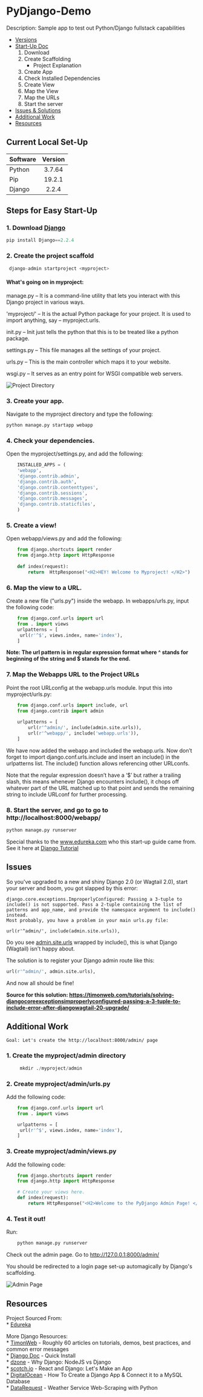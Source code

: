 # PyDjango-Demo

Description: 
Sample app to test out Python/Django fullstack capabilities 

* [Versions](#Current-Local-Set-Up)
* [Start-Up Doc](#Steps-For-Easy-Start-Up)  
    1. Download
    2. Create Scaffolding
        * Project Explanation
    3. Create App
    4. Check Installed Dependencies
    5. Create View 
    6. Map the View
    7. Map the URLs
    8. Start the server  
* [Issues & Solutions ](#Issues)
* [Additional Work](#Additional-Work)
* [Resources](#Resources)


## Current Local Set-Up
| Software | Version |
| -------- |:-------:| 
|Python    |3.7.64   |
|Pip       |19.2.1   |
|Django    |2.2.4    |

## Steps for Easy Start-Up
### 1. Download [Django](https://www.djangoproject.com/download/)
```python
pip install Django==2.2.4
```
   
### 2. Create the project scaffold 
```python
 django-admin startproject <myproject>
``` 

 #### __What's going on in myproject:__ 

manage.py – It is a command-line utility that lets you interact with this Django project in various ways. 

'myproject/' – It is the actual Python package for your project. It is used to import anything, say –  myproject.urls. 

init.py – Init just tells the python that this is to be treated like a python package.

settings.py – This file manages all the settings of your project. 

urls.py – This is the main controller which maps it to your website.

wsgi.py – It serves as an entry point for WSGI compatible web servers.

  ![Project Directory](assets\doc\ProjectDirectory-Django.png)

### 3. Create your app. 
Navigate to the myproject directory and type the following:  

```python
python manage.py startapp webapp
```

### 4. Check your dependencies.
Open the myproject/settings.py, and add the following:

```python
    INSTALLED_APPS = (
    'webapp',
    'django.contrib.admin',
    'django.contrib.auth',
    'django.contrib.contenttypes',
    'django.contrib.sessions',
    'django.contrib.messages',
    'django.contrib.staticfiles',
    )
```

### 5. Create a view! 
Open webapp/views.py and add the following:

```python
    from django.shortcuts import render
    from django.http import HttpResponse
    
    def index(request):
        return  HttpResponse("<H2>HEY! Welcome to Myproject! </H2>")
```
### 6. Map the view to a URL. 
Create a new file ("urls.py") inside the webapp. In webapps/urls.py, input the following code:

```python
    from django.conf.urls import url
    from . import views
    urlpatterns = [
     url(r'^$', views.index, name='index'),
    ]
```
**Note: The url pattern is in regular expression format where ^ stands for beginning of the string and $ stands for the end.**

### 7. Map the Webapps URL to the Project URLs 
Point the root URLconfig at the webapp.urls module. Input this into myproject/urls.py:

```python
    from django.conf.urls import include, url
    from django.contrib import admin
 
    urlpatterns = [
        url(r'^admin/', include(admin.site.urls)),
        url(r'^webapp/', include('webapp.urls')),
    ]
```

 We have now added the webapp and included the webapp.urls. Now don’t forget to import django.conf.urls.include and insert an include() in the urlpatterns list. The include() function allows referencing other URLconfs. 

 Note that the regular expression doesn’t have a ‘$’ but rather a trailing slash, this means whenever Django encounters include(), it chops off whatever part of the URL matched up to that point and sends the remaining string to include URLconf for further processing.

### 8. Start the server, and go to go to http://localhost:8000/webapp/
```python
python manage.py runserver
```


Special thanks to the www.edureka.com who this start-up guide came from. See it here at [Django Tutorial ](https://www.edureka.co/blog/django-tutorial/)


## Issues

So you've upgraded to a new and shiny Django 2.0 (or Wagtail 2.0), start your server and boom, you got slapped by this error:  

```
django.core.exceptions.ImproperlyConfigured: Passing a 3-tuple to include() is not supported. Pass a 2-tuple containing the list of patterns and app_name, and provide the namespace argument to include() instead.
Most probably, you have a problem in your main urls.py file:

url(r'^admin/', include(admin.site.urls)),
```
Do you see [admin.site.urls](.\pydjango\pydjango\urls.py) wrapped by include(), this is what Django (Wagtail) isn't happy about. 

The solution is to register your Django admin route like this:  
```python
url(r'^admin/', admin.site.urls),
```

And now all should be fine!

**Source for this solution: <https://timonweb.com/tutorials/solving-djangocoreexceptionsimproperlyconfigured-passing-a-3-tuple-to-include-error-after-djangowagtail-20-upgrade/>**

## Additional Work
    Goal: Let's create the http://localhost:8000/admin/ page
### 1. Create the myproject/admin directory
```python
     mkdir ./myproject/admin 
```

### 2. Create myproject/admin/urls.py
Add the following code:   

```python
    from django.conf.urls import url
    from . import views

    urlpatterns = [
     url(r'^$', views.index, name='index'),
    ]
```


### 3. Create myproject/admin/views.py
Add the following code:   

```python
    from django.shortcuts import render
    from django.http import HttpResponse

    # Create your views here.
    def index(request):
        return HttpResponse("<H2>Welcome to the PyDjango Admin Page! </H2>")
```

### 4. Test it out!
Run:  
```python
    python manage.py runserver
```

Check out the admin page. Go to http://127.0.0.1:8000/admin/

You should be redirected to a login page set-up automagically by Django's scaffolding.  

![Admin Page](./assets/doc/django-admin.png)


## Resources
Project Sourced From:  
    * [Edureka](https://www.edureka.co/blog/django-tutorial/)  

More Django Resources:  
    * [TimonWeb](https://timonweb.com/technologies/django/) - Roughly 60 articles on tutorials, demos, best practices, and common error messages  
    * [Django Doc](https://docs.djangoproject.com/en/2.2/intro/install/) - Quick Install  
    * [dzone](https://dzone.com/articles/nodejs-vs-djangois-javascript-better-than-python) - Why Django: NodeJS vs Django  
    * [scotch.io](https://scotch.io/tutorials/build-a-to-do-application-using-django-and-react) - React and Django: Let's Make an App  
    * [DigitalOcean](https://www.digitalocean.com/community/tutorials/how-to-create-a-django-app-and-connect-it-to-a-database) - How To Create a Django App & Connect it to a MySQL Database  
    * [DataRequest](https://www.dataquest.io/blog/web-scraping-tutorial-python/) - Weather Service Web-Scraping with Python